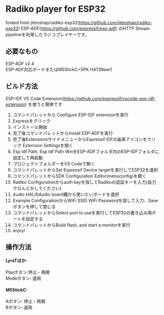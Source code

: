 # Radiko player for ESP32  
forked from jitenshap/radiko-esp32(https://github.com/jitenshap/radiko-esp32)
ESP-ADF(https://github.com/espressif/esp-adf) のHTTP Stream pipelineを利用したラジコプレイヤーです。  
## 必要なもの  
ESP-ADF v2.4  
ESP-ADF対応ボードまたはM5StickC+SPK HAT(New!)  
  
## ビルド方法  
ESP-IDF VS Code Extension(https://github.com/espressif/vscode-esp-idf-extension)  を使うと簡単です  
1. コマンドパレットから Configure ESP-IDF extensionを実行  
2. Expressをクリック  
3. インストール開始  
4. 完了後コマンドパレットからInstall ESP-ADFを実行  
5. 完了後ExtensionsサイドメニューからEspressif IDFの歯車アイコンをクリック Extension Settingsを開く
6. Esp Idf Path, Esp Idf Path WinをESP-ADFフォルダ内のESP-IDFフォルダに設定して再起動  
7. プロジェクトフォルダーをVS Codeで開く  
8. コマンドパレットからSet Espressif Device targetを実行してESP32を選択
9. コマンドパレットからSDK Configuration Editor(menuconfig)を開く 
10. Radiko Configurationからauth keyを探してRadikoの認証キーを入力(自力でなんとかしてください)  
12. Audio HAL内Audio board欄から使いたいボードを選択  
11. Example ConfigurationからWiFi SSID WiFi Passwordを探して入力、Saveボタンを押して閉じる
13. コマンドパレットからSelect port to useを実行してESP32の書き込み用ポートを設定する  
14. コマンドパレットからBuild flash, and start a monitorを実行
15. enjoy!  
  
## 操作方法  
#### LyraTほか:  
Playボタン:停止・再開  
Modeボタン: 選局  
  
#### M5StickC:  
Aボタン: 停止・再開  
Bボタン: 選局

